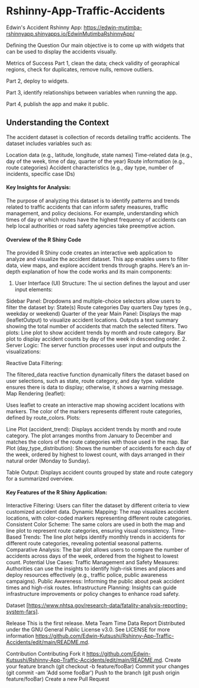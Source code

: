 # Rshinny-App-Traffic-Accidents

Edwin's Accident Rshinny App: https://edwin-mutimba-rshinnyapp.shinyapps.io/EdwinMutimbaRshinnyApp/

Defining the Question
Our main objective is to come up with widgets that can be used to display the accidents visually. 

Metrics of Success
Part 1, clean the data; check validity of georaphical regions, check for duplicates, remove nulls, remove outliers.

Part 2, deploy to widgets.

Part 3, identify relationships between variables when running the app.

Part 4, publish the app and make it public.

## Understanding the Context

The accident dataset is collection of records detailing traffic accidents. The dataset includes variables such as:

Location data (e.g., latitude, longitude, state names)
Time-related data (e.g., day of the week, time of day, quarter of the year)
Route information (e.g., route categories)
Accident characteristics (e.g., day type, number of incidents, specific case IDs)

#### Key Insights for Analysis:

The purpose of analyzing this dataset is to identify patterns and trends related to traffic accidents that can inform safety measures, traffic management, and policy decisions. For example, understanding which times of day or which routes have the highest frequency of accidents can help local authorities or road safety agencies take preemptive action.

#### Overview of the R Shiny Code

The provided R Shiny code creates an interactive web application to analyze and visualize the accident dataset. This app enables users to filter data, view maps, and explore accident trends through graphs. Here’s an in-depth explanation of how the code works and its main components:

1. User Interface (UI) Structure:
The ui section defines the layout and user input elements:

Sidebar Panel:
Dropdowns and multiple-choice selectors allow users to filter the dataset by:
State(s)
Route categories
Day quarters
Day types (e.g., weekday or weekend)
Quarter of the year
Main Panel:
Displays the map (leafletOutput) to visualize accident locations.
Outputs a text summary showing the total number of accidents that match the selected filters.
Two plots:
Line plot to show accident trends by month and route category.
Bar plot to display accident counts by day of the week in descending order.
2. Server Logic:
The server function processes user input and outputs the visualizations:

Reactive Data Filtering:

The filtered_data reactive function dynamically filters the dataset based on user selections, such as state, route category, and day type.
validate ensures there is data to display; otherwise, it shows a warning message.
Map Rendering (leaflet):

Uses leaflet to create an interactive map showing accident locations with markers.
The color of the markers represents different route categories, defined by route_colors.
Plots:

Line Plot (accident_trend): Displays accident trends by month and route category. The plot arranges months from January to December and matches the colors of the route categories with those used in the map.
Bar Plot (day_type_distribution): Shows the number of accidents for each day of the week, ordered by highest to lowest count, with days arranged in their natural order (Monday to Sunday).

Table Output:
Displays accident counts grouped by state and route category for a summarized overview.
#### Key Features of the R Shiny Application:

Interactive Filtering: Users can filter the dataset by different criteria to view customized accident data.
Dynamic Mapping: The map visualizes accident locations, with color-coded markers representing different route categories.
Consistent Color Scheme: The same colors are used in both the map and line plot to represent route categories, ensuring visual consistency.
Time-Based Trends: The line plot helps identify monthly trends in accidents for different route categories, revealing potential seasonal patterns.
Comparative Analysis: The bar plot allows users to compare the number of accidents across days of the week, ordered from the highest to lowest count.
Potential Use Cases:
Traffic Management and Safety Measures: Authorities can use the insights to identify high-risk times and places and deploy resources effectively (e.g., traffic police, public awareness campaigns).
Public Awareness: Informing the public about peak accident times and high-risk routes.
Infrastructure Planning: Insights can guide infrastructure improvements or policy changes to enhance road safety.

Dataset [https://www.nhtsa.gov/research-data/fatality-analysis-reporting-system-fars].

Release
This is the first release. Meta Team Time Data Report Distributed under the GNU General Public License v3.0. See LICENSE for more information https://github.com/Edwin-Kutsushi/Rshinny-App-Traffic-Accidents/edit/main/README.md. 

Contribution
Contributing Fork it https://github.com/Edwin-Kutsushi/Rshinny-App-Traffic-Accidents/edit/main/README.md. Create your feature branch (git checkout -b feature/fooBar) Commit your changes (git commit -am 'Add some fooBar') Push to the branch (git push origin feature/fooBar) Create a new Pull Request
